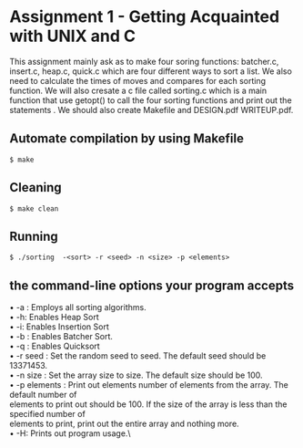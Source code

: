 # Assignment 1 - Getting Acquainted with UNIX and C
This assignment mainly ask as to make four soring functions: batcher.c, insert.c, heap.c, quick.c which are four different ways to sort a list. We also need to calculate the times of moves and compares for each sorting function. We will also cresate a c file called sorting.c which is a main function that use getopt() to call the four sorting functions and print out the statements . We should also create Makefile and DESIGN.pdf WRITEUP.pdf.

## Automate compilation by using Makefile
```
$ make
```

## Cleaning
```
$ make clean
```

## Running

```
$ ./sorting  -<sort> -r <seed> -n <size> -p <elements>
```

## the command-line options your program accepts

• -a : Employs all sorting algorithms.\
• -h: Enables Heap Sort\
• -i: Enables Insertion Sort\
• -b : Enables Batcher Sort.\
• -q : Enables Quicksort\
• -r seed : Set the random seed to seed. The default seed should be 13371453.\
• -n size : Set the array size to size. The default size should be 100.\
• -p elements : Print out elements number of elements from the array. The default number of\
elements to print out should be 100. If the size of the array is less than the specified number of\
elements to print, print out the entire array and nothing more.\
• -H: Prints out program usage.\
